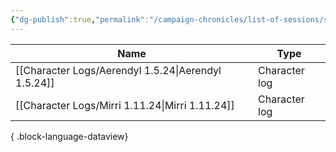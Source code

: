 ```yaml
---
{"dg-publish":true,"permalink":"/campaign-chronicles/list-of-sessions/session-12/","tags":["Event"]}
---
```



| Name                                                   | Type          |
| ------------------------------------------------------ | ------------- |
| [[Character Logs/Aerendyl 1.5.24\|Aerendyl 1.5.24]] | Character log |
| [[Character Logs/Mirri 1.11.24\|Mirri 1.11.24]]     | Character log |

{ .block-language-dataview}